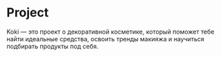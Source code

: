 # Project
Koki — это проект о декоративной косметике, который поможет тебе найти идеальные средства, освоить тренды макияжа и научиться подбирать продукты под себя.
